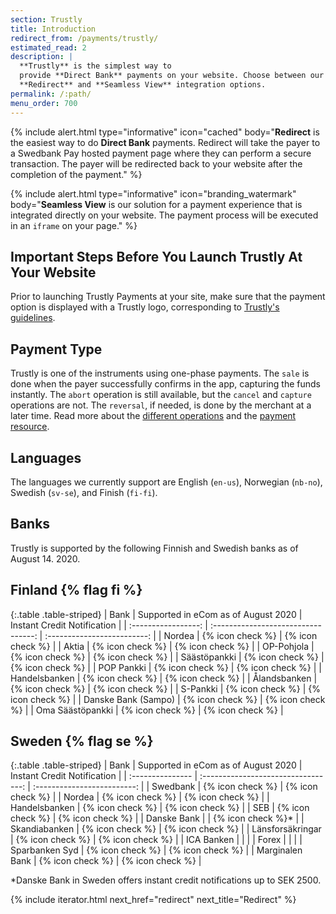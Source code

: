 ```yaml
---
section: Trustly
title: Introduction
redirect_from: /payments/trustly/
estimated_read: 2
description: |
  **Trustly** is the simplest way to
  provide **Direct Bank** payments on your website. Choose between our
  **Redirect** and **Seamless View** integration options.
permalink: /:path/
menu_order: 700
---
```


{% include alert.html type="informative"
                      icon="cached"
                      body="**Redirect** is the easiest way to do **Direct
                      Bank** payments. Redirect will take the payer to a
                      Swedbank Pay hosted payment page where they can perform a
                      secure transaction. The payer will be redirected back
                      to your website after the completion of the payment." %}

{% include alert.html type="informative" icon="branding_watermark"
                      body="**Seamless View** is our solution for a payment
                      experience that is integrated directly on your website.
                      The payment process will be executed in an `iframe` on
                      your page." %}

## Important Steps Before You Launch Trustly At Your Website

Prior to launching Trustly Payments at your site, make sure that
the payment option is displayed with a Trustly logo, corresponding
to [Trustly's guidelines][trustly-guidelines].

## Payment Type

Trustly is one of the instruments using one-phase payments. The `sale` is done
when the payer successfully confirms in the app, capturing the funds
instantly. The `abort` operation is still available, but the `cancel` and
`capture` operations are not. The `reversal`, if needed, is done by the
merchant at a later time. Read more about the [different
operations][after-payment] and the [payment resource][payment-resource].

## Languages

The languages we currently support are English (`en-us`), Norwegian (`nb-no`),
Swedish (`sv-se`), and Finish (`fi-fi`).

## Banks

Trustly is supported by the following Finnish and Swedish banks as of August 14.
2020.

## Finland {% flag fi %}

{:.table .table-striped}
|        Bank         | Supported in eCom as of August 2020 | Instant Credit Notification |
| :-----------------: | :---------------------------------: | :-------------------------: |
|       Nordea        |          {% icon check %}           |      {% icon check %}       |
|        Aktia        |          {% icon check %}           |      {% icon check %}       |
|     OP-Pohjola      |          {% icon check %}           |      {% icon check %}       |
|    Säästöpankki     |          {% icon check %}           |      {% icon check %}       |
|     POP Pankki      |          {% icon check %}           |      {% icon check %}       |
|    Handelsbanken    |          {% icon check %}           |      {% icon check %}       |
|    Ålandsbanken     |          {% icon check %}           |      {% icon check %}       |
|      S-Pankki       |          {% icon check %}           |      {% icon check %}       |
| Danske Bank (Sampo) |          {% icon check %}           |      {% icon check %}       |
|  Oma Säästöpankki   |          {% icon check %}           |      {% icon check %}       |

## Sweden {% flag se %}

{:.table .table-striped}
| Bank             | Supported in eCom as of August 2020 | Instant Credit Notification |
| :--------------- | :---------------------------------: | :-------------------------: |
| Swedbank         |          {% icon check %}           |      {% icon check %}       |
| Nordea           |          {% icon check %}           |      {% icon check %}       |
| Handelsbanken    |          {% icon check %}           |      {% icon check %}       |
| SEB              |          {% icon check %}           |      {% icon check %}       |
| Danske Bank      |                                     |      {% icon check %}*      |
| Skandiabanken    |          {% icon check %}           |      {% icon check %}       |
| Länsforsäkringar |          {% icon check %}           |      {% icon check %}       |
| ICA Banken       |                                     |                             |
| Forex            |                                     |                             |
| Sparbanken Syd   |          {% icon check %}           |      {% icon check %}       |
| Marginalen Bank  |          {% icon check %}           |      {% icon check %}       |

*Danske Bank in Sweden offers instant credit notifications up to SEK 2500.

{% include iterator.html next_href="redirect" next_title="Redirect" %}

[after-payment]: /payment-instruments/trustly/after-payment
[payment-resource]: /payment-instruments/swish/features/technical-reference/payment-resource
[trustly-guidelines]: https://trustly.com/en/developer/documents
